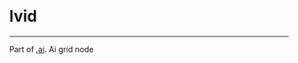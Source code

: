 # lvid

___

Part of [.ai](../../main-folders-and-files/file-formats/game-levels/ai.md). Ai grid node
